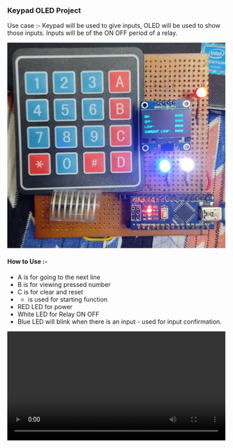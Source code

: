 ### Keypad OLED Project
Use case :- Keypad will be used to give inputs, OLED will be used to show those inputs. Inputs will be of the ON OFF period of a relay.

<img src = "Extras/IMG_20210924_195256.jpg" width = "500"> 

#### How to Use :-
- A is for going to the next line
- B is for viewing pressed number
- C is for clear and reset
- * is used for starting function
- RED LED for power
- White LED for Relay ON OFF
- Blue LED will blink when there is an input - used for input confirmation.

<video src = "Extras/Video.mp4" width = "500">

#### Conditions :- 
- No. of digits should not exceed 4
- Keypads should be firmly pressed or else input is not detected.

#### 1.0.1 (code)
- OLED I2C working
- Keypad is working
- Used Arduino nano
- Three Indication LEDs

#### 1.0.2 (code)
- Added power led code.
- Added basic code for oled to show counts.
- Added code for keypad to give inputs.
- Added code to delete specific area in oled.

#### 1.0.3 (code)
- Added field for different Inputs like ON, OFF, Loop, Current Loop
- Added a switch case structure for different inputs
- Added A for going to next line.
- Added B for showing the input.
- Added C for clear and Reset.

#### 1.0.4 (code)
- Deleted the unused part in the code.
- Added some print commands in the code.
- made a function for displaying data.

#### 1.0.5 (code)
- Added code to truncate digits when its exceeds 4.
- Blue LED will blink during inputs.
- Deleting specific area is working fine.
- Will add * for starting and stopping the function

#### 1.0.6 (code)
- Added * to start the functioning of the system.
- couldnt configure the stopping of the system with * since it was in a while loop.
- need to change the 'line' in displayData func to 'y'. was creating issues in the 2nd line of UI.
- some problem in the 2nd input in UI couldnt resolve.
- added code to return to initial state after completetion.
- need to add some LED indication with blue LED of completition and starting function.

#### 1.0.7 (feature)
- Trying adding image to the github repository.

#### 1.0.8 (code)
- Added code version in the startup text.
- Added condition for the current loop not to show 0000 on completion of working.
- Initial state of Relay Pin and Led pins are low.
- Added part for infinite loop if 0 is pressed as no. of loops.
- if counter is greater than 9999 make it 0.

#### 1.0.9 (code)
- Startup msg will be shown for 2 secs.
- Did few bugfixes.
- Working smoothly.
- Need to work on the input display.











